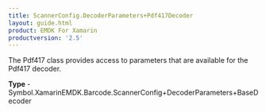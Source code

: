 ```yaml
---
title: ScannerConfig.DecoderParameters+Pdf417Decoder
layout: guide.html
product: EMDK For Xamarin 
productversion: '2.5' 
---
```

The Pdf417 class provides access to parameters that are available for the Pdf417 decoder.

**Type** - Symbol.XamarinEMDK.Barcode.ScannerConfig+DecoderParameters+BaseDecoder

